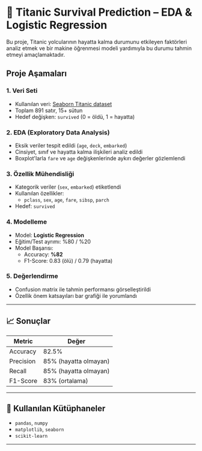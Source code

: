 # 🚢 Titanic Survival Prediction – EDA & Logistic Regression

Bu proje, Titanic yolcularının hayatta kalma durumunu etkileyen faktörleri analiz etmek ve bir makine öğrenmesi modeli yardımıyla bu durumu tahmin etmeyi amaçlamaktadır.

## Proje Aşamaları

### 1. Veri Seti
- Kullanılan veri: [Seaborn Titanic dataset](https://github.com/mwaskom/seaborn-data/blob/master/titanic.csv)
- Toplam 891 satır, 15+ sütun
- Hedef değişken: `survived` (0 = öldü, 1 = hayatta)

### 2. EDA (Exploratory Data Analysis)
- Eksik veriler tespit edildi (`age`, `deck`, `embarked`)
- Cinsiyet, sınıf ve hayatta kalma ilişkileri analiz edildi
- Boxplot'larla `fare` ve `age` değişkenlerinde aykırı değerler gözlemlendi

### 3. Özellik Mühendisliği
- Kategorik veriler (`sex`, `embarked`) etiketlendi
- Kullanılan özellikler:
  - `pclass`, `sex`, `age`, `fare`, `sibsp`, `parch`
- Hedef: `survived`

### 4. Modelleme
- Model: **Logistic Regression**
- Eğitim/Test ayrımı: %80 / %20
- Model Başarısı:
  - Accuracy: **%82**
  - F1-Score: 0.83 (ölü) / 0.79 (hayatta)

### 5. Değerlendirme
- Confusion matrix ile tahmin performansı görselleştirildi
- Özellik önem katsayıları bar grafiği ile yorumlandı

---

## 📈 Sonuçlar

| Metric      | Değer |
|-------------|-------|
| Accuracy    | 82.5% |
| Precision   | 85% (hayatta olmayan) |
| Recall      | 85% (hayatta olmayan) |
| F1-Score    | 83% (ortalama) |

---

## 🔧 Kullanılan Kütüphaneler
- `pandas`, `numpy`
- `matplotlib`, `seaborn`
- `scikit-learn`

---


